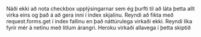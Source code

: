 Náði ekki að nota checkbox upplýsingarnar sem ég þurfti til að láta þetta allt virka eins og það á að gera inni í index skjalinu. Reyndi að fikta með request.forms.get í index fallinu en það náttúrulega virkaði ekki. Reyndi líka fyrir mér á netinu með litlum árangri. Heroku virkaði allavega í þetta skiptið
